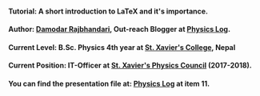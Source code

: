 #### Tutorial: A short introduction to LaTeX and it's importance.
#### Author: [Damodar Rajbhandari](mailto:dphysicslog@gmail.com), Out-reach Blogger at [Physics Log](http://www.physicslog.com/).
#### Current Level: B.Sc. Physics 4th year at [St. Xavier's College](http://sxc.edu.np/), Nepal
#### Current Position: IT-Officer at [St. Xavier's Physics Council](http://sxpc.ga/) (2017-2018).

#### You can find the presentation file at: [Physics Log](http://www.physicslog.com/about-author/) at item 11.
